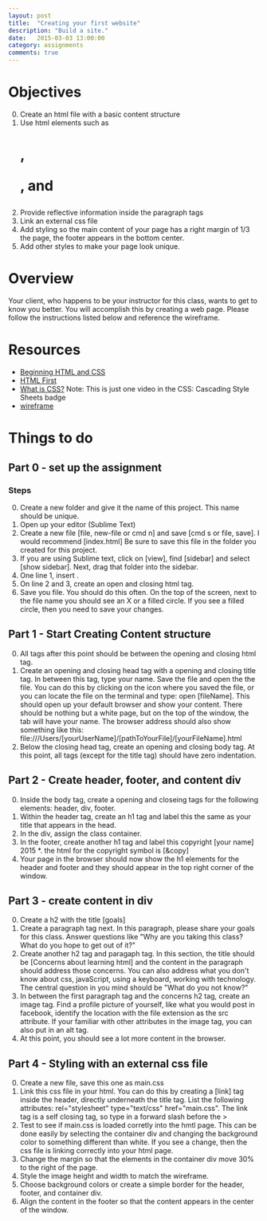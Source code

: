 ```yaml
---
layout: post
title:  "Creating your first website"
description: "Build a site."
date:   2015-03-03 13:00:00
category: assignments
comments: true
---
```


Objectives
==========
0. Create an html file with a basic content structure
0. Use html elements such as <h1>, <p>, and <img>
0. Provide reflective information inside the paragraph tags
0. Link an external css file
0. Add styling so the main content of your page has a right margin of 1/3 the page, the footer appears in the bottom center.
0. Add other styles to make your page look unique.

Overview
========
Your client, who happens to be your instructor for this class, wants to get to know you better.  You will accomplish this by creating a web page.  Please follow the instructions listed below and reference the wireframe.

Resources
=========
* [Beginning HTML and CSS](http://teamtreehouse.com/library/how-to-make-a-website)
* [HTML First](http://teamtreehouse.com/library/how-to-make-a-website)
* [What is CSS?](http://teamtreehouse.com/library/how-to-make-a-website) Note: This is just one video in the CSS: Cascading Style Sheets badge
* [wireframe](assets/primerBassic1wireframe.png)

Things to do
=========

Part 0 - set up the assignment
----------------------------------

### Steps
0. Create a new folder and give it the name of this project.  This name should be unique.  
0. Open up your editor (Sublime Text)
0. Create a new file [file, new-file or cmd n] and save [cmd s or file, save].  I would recommend [index.html]  Be sure to save this file in the folder you created for this project.
0. If you are using Sublime text, click on [view], find [sidebar] and select [show sidebar].  Next, drag that folder into the sidebar.
0. One line 1, insert <!DOCTYPE html>.
0. On line 2 and 3, create an open and closing html tag.
0. Save you file.  You should do this often.  On the top of the screen, next to the file name you should see an X or a filled circle.  If you see a filled circle, then you need to save your changes.

Part 1 - Start Creating Content structure
----------------------------------
0. All tags after this point should be between the opening and closing html tag.
0. Create an opening and closing head tag with a opening and closing title tag. In between this tag, type your name.  Save the file and open the the file.  You can do this by clicking on the icon where you saved the file, or you can locate the file  on the terminal and type: open [fileName].  This should open up your default browser and show your content.  There should be nothing but a white page, but on the top of the window, the tab will have your name.  The browser address should also show something like this: file:///Users/[yourUserName]/[pathToYourFile]/[yourFileName].html
0. Below the closing head tag, create an opening and closing body tag.  At this point, all tags (except for the title tag) should have zero indentation.

Part 2 - Create header, footer, and content div
----------------------------------
0. Inside the body tag, create a opening and closeing tags for the following elements: header, div, footer.
0. Within the header tag, create an h1 tag and label this the same as your title that appears in the head.
0. In the div, assign the class container.
0. In the footer, create another h1 tag and label this copyright [your name] 2015
	*. the html for the copyright symbol is [&copy]
0. Your page in the browser should now show the h1 elements for the header and footer and they should appear in the top right corner of the window.

Part 3 - create content in div
----------------------------------
0. Create a h2 with the title [goals]
0. Create a paragraph tag next.  In this paragraph, please share your goals for this class.  Answer questions like "Why are you taking this class? What do you hope to get out of it?"
0. Create another h2 tag and paragaph tag.  In this section, the title should be [Concerns about learning html] and the content in the paragraph should address those concerns.  You can also address what you don't know about css, javaScript, using a keyboard, working with technology.  The central question in you mind should be "What do you not know?"
0. In between the first paragraph tag and the concerns h2 tag, create an image tag.  Find a profile picture of yourself, like what you would post in facebook, identify the location with the file extension as the src attribute.  If your familiar with other attributes in the image tag, you can also put in an alt tag.
0. At this point, you should see a lot more content in the browser.
 

Part 4 - Styling with an external css file
----------------------------------
0. Create a new file, save this one as main.css
0. Link this css file in your html. You can do this by creating a [link] tag inside the header, directly underneath the title tag. List the following attributes: rel="stylesheet" type="text/css" href="main.css".  The link tag is a self closing tag, so type in a forward slash before the >
0. Test to see if main.css is loaded corretly into the hmtl page.  This can be done easily by selecting the container div and changing the background color to something different than white.  If you see a change, then the css file is linking correctly into your html page.
0. Change the margin so that the elements in the container div move 30% to the right of the page.
0. Style the image height and width to match the wireframe.
0. Choose background colors or create a simple border for the header, footer, and container div.
0. Align the content in the footer so that the content appears in the center of the window.

